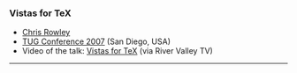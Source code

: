 
### Vistas for TeX

+ [Chris Rowley]({{site.baseurl}}/about/team/#chris-rowley)
+ [TUG Conference 2007](https://tug.org/tug2007/) (San Diego, USA)
+ Video of the talk: [Vistas for TeX](http://river-valley.zeeba.tv/vistas-for-tex/)  (via River Valley TV)

***


